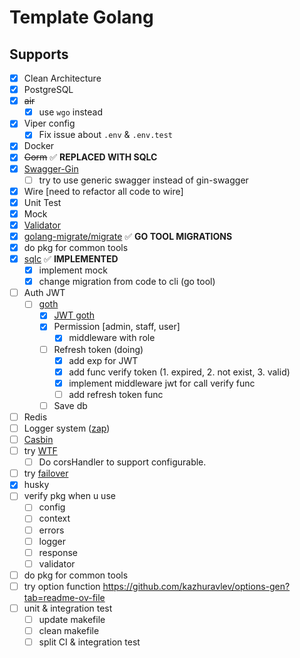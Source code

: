 # Template Golang

## Supports

- [x] Clean Architecture
- [x] PostgreSQL
- [x] ~~air~~
  - [x] use `wgo` instead
- [x] Viper config
  - [x] Fix issue about `.env` & `.env.test`
- [x] Docker
- [x] ~~Gorm~~ ✅ **REPLACED WITH SQLC**
- [x] [Swagger-Gin](https://github.com/swaggo/gin-swagger)
  - [ ] try to use generic swagger instead of gin-swagger
- [x] Wire [need to refactor all code to wire]
- [x] Unit Test
- [x] Mock
- [x] [Validator](https://github.com/go-playground/validator)
- [x] [golang-migrate/migrate](https://github.com/golang-migrate/migrate/tree/master?tab=readme-ov-file) ✅ **GO TOOL MIGRATIONS**
- [x] do pkg for common tools
- [x] [sqlc](https://github.com/sqlc-dev/sqlc) ✅ **IMPLEMENTED**
  - [x] implement mock
  - [x] change migration from code to cli (go tool)
- [ ] Auth JWT
  - [ ] [goth](https://github.com/markbates/goth)
    - [x] [JWT goth](https://github.com/markbates/goth/issues/310)
    - [x] Permission [admin, staff, user]
      - [x] middleware with role
    - [ ] Refresh token (doing)
      - [x] add exp for JWT
      - [x] add func verify token (1. expired, 2. not exist, 3. valid)
      - [x] implement middleware jwt for call verify func
      - [ ] add refresh token func
    - [ ] Save db
- [ ] Redis
- [ ] Logger system ([zap](https://github.com/uber-go/zap))
- [ ] [Casbin](https://github.com/casbin/casbin)
- [ ] try [WTF](https://github.com/pallat/wtf)
  - [ ] Do corsHandler to support configurable.
- [ ] try [failover](https://github.com/wongnai/lmwn_gomeetup_failover)
- [x] husky
- [ ] verify pkg when u use
  - [ ] config
  - [ ] context
  - [ ] errors
  - [ ] logger
  - [ ] response
  - [ ] validator
- [ ] do pkg for common tools
- [ ] try option function https://github.com/kazhuravlev/options-gen?tab=readme-ov-file
- [ ] unit & integration test
  - [ ] update makefile
  - [ ] clean makefile
  - [ ] split CI & integration test
